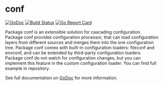 # conf

[![GoDoc](https://godoc.org/github.com/iph0/conf?status.svg)](https://godoc.org/github.com/iph0/conf/v2) [![Build Status](https://travis-ci.org/iph0/conf.svg?branch=master)](https://travis-ci.org/iph0/conf) [![Go Report Card](https://goreportcard.com/badge/github.com/iph0/conf)](https://goreportcard.com/report/github.com/iph0/conf)

Package conf is an extensible solution for cascading configuration. Package conf
provides configuration processor, that can load configuration layers from
different sources and merges them into the one configuration tree. Package conf
comes with built-in configuration loaders: fileconf and envconf, and can be
extended by third-party configuration loaders. Package conf do not watch for
configuration changes, but you can implement this feature in the custom
configuration loader. You can find full example in repository.

See full documentation on [GoDoc](https://godoc.org/github.com/iph0/conf/v2) for
more information.
